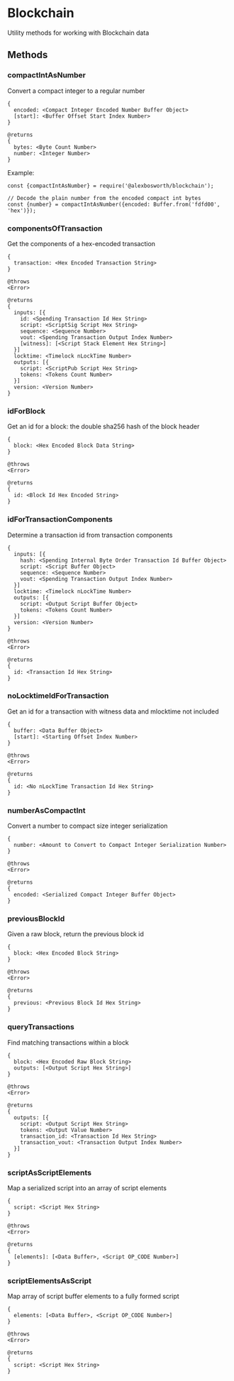# Blockchain

Utility methods for working with Blockchain data

## Methods

### compactIntAsNumber

Convert a compact integer to a regular number

    {
      encoded: <Compact Integer Encoded Number Buffer Object>
      [start]: <Buffer Offset Start Index Number>
    }

    @returns
    {
      bytes: <Byte Count Number>
      number: <Integer Number>
    }

Example:

```node
const {compactIntAsNumber} = require('@alexbosworth/blockchain');

// Decode the plain number from the encoded compact int bytes
const {number} = compactIntAsNumber({encoded: Buffer.from('fdfd00', 'hex')});
```

### componentsOfTransaction

Get the components of a hex-encoded transaction

    {
      transaction: <Hex Encoded Transaction String>
    }

    @throws
    <Error>

    @returns
    {
      inputs: [{
        id: <Spending Transaction Id Hex String>
        script: <ScriptSig Script Hex String>
        sequence: <Sequence Number>
        vout: <Spending Transaction Output Index Number>
        [witness]: [<Script Stack Element Hex String>]
      }]
      locktime: <Timelock nLockTime Number>
      outputs: [{
        script: <ScriptPub Script Hex String>
        tokens: <Tokens Count Number>
      }]
      version: <Version Number>
    }

### idForBlock

Get an id for a block: the double sha256 hash of the block header

    {
      block: <Hex Encoded Block Data String>
    }

    @throws
    <Error>

    @returns
    {
      id: <Block Id Hex Encoded String>
    }

### idForTransactionComponents

Determine a transaction id from transaction components

    {
      inputs: [{
        hash: <Spending Internal Byte Order Transaction Id Buffer Object>
        script: <Script Buffer Object>
        sequence: <Sequence Number>
        vout: <Spending Transaction Output Index Number>
      }]
      locktime: <Timelock nLockTime Number>
      outputs: [{
        script: <Output Script Buffer Object>
        tokens: <Tokens Count Number>
      }]
      version: <Version Number>
    }

    @throws
    <Error>

    @returns
    {
      id: <Transaction Id Hex String>
    }

### noLocktimeIdForTransaction

Get an id for a transaction with witness data and mlocktime not included

    {
      buffer: <Data Buffer Object>
      [start]: <Starting Offset Index Number>
    }

    @throws
    <Error>

    @returns
    {
      id: <No nLockTime Transaction Id Hex String>
    }

### numberAsCompactInt

Convert a number to compact size integer serialization

    {
      number: <Amount to Convert to Compact Integer Serialization Number>
    }

    @throws
    <Error>

    @returns
    {
      encoded: <Serialized Compact Integer Buffer Object>
    }

### previousBlockId

Given a raw block, return the previous block id

    {
      block: <Hex Encoded Block String>
    }

    @throws
    <Error>

    @returns
    {
      previous: <Previous Block Id Hex String>
    }

### queryTransactions

Find matching transactions within a block

    {
      block: <Hex Encoded Raw Block String>
      outputs: [<Output Script Hex String>]
    }

    @throws
    <Error>

    @returns
    {
      outputs: [{
        script: <Output Script Hex String>
        tokens: <Output Value Number>
        transaction_id: <Transaction Id Hex String>
        transaction_vout: <Transaction Output Index Number>
      }]
    }

### scriptAsScriptElements

Map a serialized script into an array of script elements

    {
      script: <Script Hex String>
    }

    @throws
    <Error>

    @returns
    {
      [elements]: [<Data Buffer>, <Script OP_CODE Number>]
    }

### scriptElementsAsScript

Map array of script buffer elements to a fully formed script

    {
      elements: [<Data Buffer>, <Script OP_CODE Number>]
    }

    @throws
    <Error>

    @returns
    {
      script: <Script Hex String>
    }
